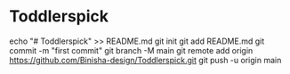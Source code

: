 # Toddlerspick
echo "# Toddlerspick" >> README.md
git init
git add README.md
git commit -m "first commit"
git branch -M main
git remote add origin https://github.com/Binisha-design/Toddlerspick.git
git push -u origin main
